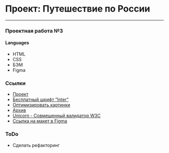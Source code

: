 # Проект: Путешествие по России
_____________________

### Проектная работа №3

#### Languages
* HTML
* CSS
* БЭМ
* Figma

### Ссылки
* [Проект](https://bmazurme.github.io/russian-travel/)
* [Бесплатный шрифт ”Inter"](https://rsms.me/inter/)
* [Оптимизировать картинки](https://tinypng.com/)
* [Архив](https://code.s3.yandex.net/web-developer/project-2/sprint-3-images.zip)
* [Unicorn - Совмещенный валидатор W3C](https://validator.w3.org/)
* [Ссылка на макет в Figma](https://www.figma.com/file/5S2WSbEFL6awjVWJ0NWL8Q/Sprint-3_-Russia-_-desktop-mobile?node-id=28503%3A0)

### ToDo
* Cделать рефакторинг
